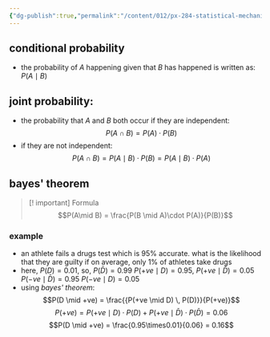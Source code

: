 ```yaml
---
{"dg-publish":true,"permalink":"/content/012/px-284-statistical-mechanics/a-probability/px-284-a4-bayes-theorem/","noteIcon":"1","created":"2024-11-25T10:50:32.000+00:00","updated":"2024-11-26T23:39:03.304+00:00"}
---
```


## conditional probability
- the probability of $A$ happening given that $B$ has happened is written as: $P(A \mid B)$
## joint probability: 
- the probability that $A$ and $B$ both occur if they are independent: 
$$P(A \cap B) = P(A) \cdot P(B)$$
- if they are not independent: 
$$P(A \cap B) = P(A \mid B) \cdot P(B) = P(A \mid B) \cdot P(A)$$
## bayes' theorem
>[! important] Formula
$$P(A\mid B) = \frac{P(B \mid A)\cdot P(A)}{P(B)}$$
### example
- an athlete fails a drugs test which is $95\%$ accurate. what is the likelihood that they are guilty if on average, only $1\%$ of athletes take drugs
- here, $P(D)=0.01$, so, $P(\bar D) = 0.99$
	${} P(+ve \mid D) = 0.95 {}$, 
	$P(+ve \mid \bar D) = 0.05$
	$P(-ve \mid \bar D) = 0.95$
	$P(-ve \mid D) = 0.05$
- using *bayes' theorem*: 
$$P(D \mid +ve) = \frac{{P(+ve \mid D) \, P(D)}}{P(+ve)}$$
$$P(+ve) = P(+ve \mid D) \cdot P(D) + P(+ve \mid \bar D) \cdot P(\bar D) = 0.06$$
$$P(D \mid +ve) = \frac{0.95\times0.01}{0.06} = 0.16$$

